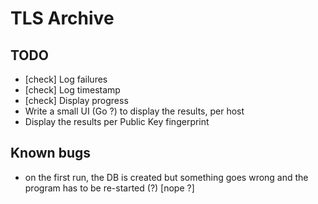 # TLS Archive

## TODO

* [check] Log failures
* [check] Log timestamp
* [check] Display progress
* Write a small UI (Go ?) to display the results, per host
* Display the results per Public Key fingerprint

## Known bugs

* on the first run, the DB is created but something goes wrong and the program has to be re-started (?) [nope ?]

